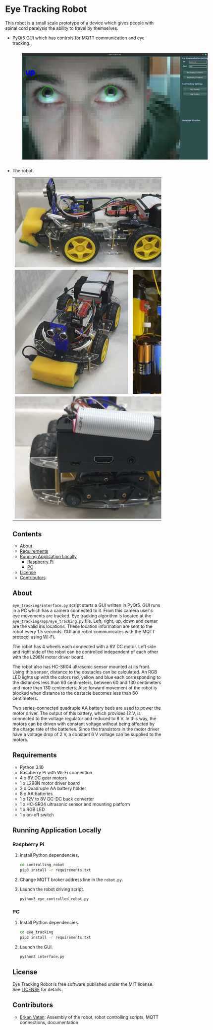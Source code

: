 # Eye Tracking Robot

This robot is a small scale prototype of a device which gives people with spinal cord paralysis the ability to travel by
themselves.

* PyQt5 GUI which has controls for MQTT communication and eye tracking.

    <img src="README/eye_tracking_gui.png"
         alt="Eye tracking robot GUI screenshot."
         style="margin: 10px 30px; max-width: 600px" />

* The robot.


    <table>
      <tr>
        <td colspan="2"><img src="README/robot_side.jpg" alt="Side view of the robot." style="max-width: 600px"/></td>
      </tr>
      <tr>
        <td><img src="README/robot.jpg" alt="Front view of the robot." style="max-height: 400px" /></td> 
        <td><img src="README/robot_batteries.jpg" alt="Battery compartment of the robot." style="max-height: 400px" /></td>
      </tr>
      <tr>
        <td colspan="2"><img src="README/robot_back.jpg" alt="Back view of the robot." style="max-width: 600px" /></td>
      </tr>
    </table>
    <table>
    


<!-- START doctoc generated TOC please keep comment here to allow auto update -->
<!-- DON'T EDIT THIS SECTION, INSTEAD RE-RUN doctoc TO UPDATE -->
## Contents

- [About](#about)
- [Requirements](#requirements)
- [Running Application Locally](#running-application-locally)
  - [Raspberry Pi](#raspberry-pi)
  - [PC](#pc)
- [License](#license)
- [Contributors](#contributors)

<!-- END doctoc generated TOC please keep comment here to allow auto update -->

## About

`eye_tracking/interface.py` script starts a GUI written in PyQt5. GUI runs in a PC which has a camera
connected to it. From this camera user's eye movements are tracked. Eye tracking algorithm is located at the 
`eye_tracking/app/eye_tracking.py` file. Left, right, up, down and center are the valid iris locations. These location
information are sent to the robot every 1.5 seconds. GUI and robot communicates with the MQTT protocol using Wi-Fi.

The robot has 4 wheels each connected with a 6V DC motor. Left side and right side of the robot can be controlled
independent of each other with the L298N motor driver board. 

The robot also has HC-SR04 ultrasonic sensor mounted at its
front. Using this sensor, distance to the obstacles can be calculated. An RGB LED lights up with the colors red, yellow and
blue each corresponding to the distances less than 60 centimeters, between 60 and 130 centimeters and more than 130
centimeters. Also forward movement of the robot is blocked when distance to the obstacle becomes less than 60
centimeters. 

Two series-connected quadruple AA battery beds are used to power the motor driver. The output of this
battery, which provides 12 V, is connected to the voltage regulator and reduced to 8 V. In this way, the motors can be
driven with constant voltage without being affected by the charge rate of the batteries. Since the transistors in the
motor driver have a voltage drop of 2 V, a constant 6 V voltage can be supplied to the motors.

## Requirements

* Python 3.10
* Raspberry Pi with Wi-Fi connection
* 4 x 6V DC gear motors
* 1 x L298N motor driver board
* 2 x Quadruple AA battery holder
* 8 x AA batteries
* 1 x 12V to 8V DC-DC buck converter 
* 1 x HC-SR04 ultrasonic sensor and mounting platform
* 1 x RGB LED
* 1 x on-off switch

## Running Application Locally

### Raspberry Pi

1. Install Python dependencies.
    ```sh
    cd controlling_robot
    pip3 install -r requirements.txt
    ```

1. Change MQTT broker address line in the `robot.py`.
1. Launch the robot driving script.
    ```sh
    python3 eye_controlled_robot.py
    ```

### PC

1. Install Python dependencies.
    ```sh
    cd eye_tracking
    pip3 install -r requirements.txt
    ```
1. Launch the GUI.
    ```sh
    python3 interface.py
    ```

## License

Eye Tracking Robot is free software published under the MIT license. See [LICENSE](LICENSE) for details.

## Contributors

* [Erkan Vatan](https://github.com/arensonzz): Assembly of the robot, robot controlling scripts, MQTT connections, documentation
